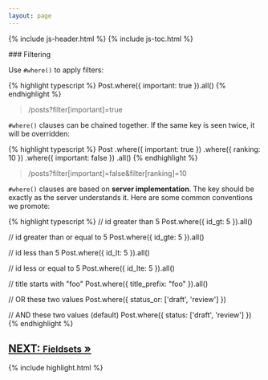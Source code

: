 ```yaml
---
layout: page
---
```


{% include js-header.html %}
{% include js-toc.html %}

<div markdown="1" class="col-md-8 col-md-offset-1">
### Filtering

Use `#where()` to apply filters:

{% highlight typescript %}
Post.where({ important: true }).all()
{% endhighlight %}
<blockquote class="url">
  <p>/posts?filter[important]=true</p>
</blockquote>

`#where()` clauses can be chained together. If the same key is seen
twice, it will be overridden:

{% highlight typescript %}
Post
  .where({ important: true })
  .where({ ranking: 10 })
  .where({ important: false })
  .all()
{% endhighlight %}
<blockquote class="url">
  <p>/posts?filter[important]=false&filter[ranking]=10</p>
</blockquote>

`#where()` clauses are based on **server implementation**. The key
should be exactly as the server understands it. Here are some common
conventions we promote:

{% highlight typescript %}
// id greater than 5
Post.where({ id_gt: 5 }).all()

// id greater than or equal to 5
Post.where({ id_gte: 5 }).all()

// id less than 5
Post.where({ id_lt: 5 }).all()

// id less or equal to 5
Post.where({ id_lte: 5 }).all()

// title starts with "foo"
Post.where({ title_prefix: "foo" }).all()

// OR these two values
Post.where({ status_or: ['draft', 'review'] })

// AND these two values (default)
Post.where({ status: ['draft', 'review'] })
{% endhighlight %}

<div class="clearfix">
  <h2 id="next">
    <a href="/js/reads/fieldsets">
      NEXT:
      <small>Fieldsets</small>
      &raquo;
    </a>
  </h2>
</div>

{% include highlight.html %}
